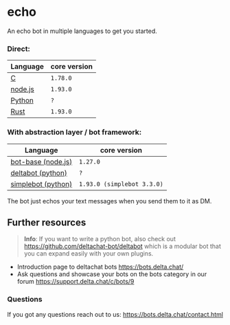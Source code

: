# echo

An echo bot in multiple languages to get you started.

### Direct:

| Language            | core version |
| ------------------- | ------------ |
| [C](./c)            | `1.78.0`     |
| [node.js](./nodejs) | `1.93.0`     |
| [Python](./python)  | `?`          |
| [Rust](./rust)      | `1.93.0`     |

### With abstraction layer / bot framework:

| Language                                        | core version               |
| ----------------------------------------------- | ------------               |
| [bot-base (node.js)](./nodejs_bot_base)         | `1.27.0`                   |
| [deltabot (python)](./python_deltabot_plugin)   | `?`                        |
| [simplebot (python)](./python_simplebot_plugin) | `1.93.0 (simplebot 3.3.0)` |

The bot just echos your text messages when you send them to it as DM.

## Further resources

> **Info**: If you want to write a python bot, also check out https://github.com/deltachat-bot/deltabot which is a modular bot that you can expand easily with your own plugins.

- Introduction page to deltachat bots https://bots.delta.chat/
- Ask questions and showcase your bots on the bots category in our forum https://support.delta.chat/c/bots/9

### Questions

If you got any questions reach out to us: https://bots.delta.chat/contact.html
